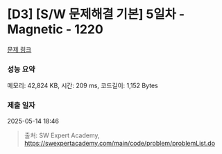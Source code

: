 # [D3] [S/W 문제해결 기본] 5일차 - Magnetic - 1220 

[문제 링크](https://swexpertacademy.com/main/code/problem/problemDetail.do?contestProbId=AV14hwZqABsCFAYD) 

### 성능 요약

메모리: 42,824 KB, 시간: 209 ms, 코드길이: 1,152 Bytes

### 제출 일자

2025-05-14 18:46



> 출처: SW Expert Academy, https://swexpertacademy.com/main/code/problem/problemList.do